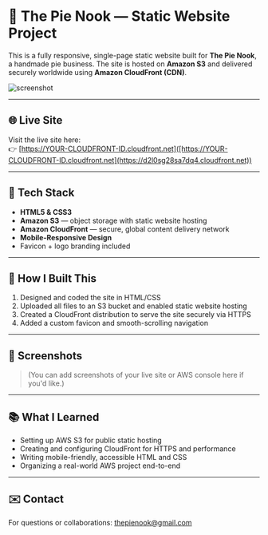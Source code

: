 # 🍰 The Pie Nook — Static Website Project

This is a fully responsive, single-page static website built for **The Pie Nook**, a handmade pie business. The site is hosted on **Amazon S3** and delivered securely worldwide using **Amazon CloudFront (CDN)**.

![screenshot](screenshot.png)

---

## 🌐 Live Site

Visit the live site here:  
👉 [https://YOUR-CLOUDFRONT-ID.cloudfront.net]([https://YOUR-CLOUDFRONT-ID.cloudfront.net](https://d2l0sg28sa7dq4.cloudfront.net))

---

## 🧰 Tech Stack

- **HTML5 & CSS3**
- **Amazon S3** — object storage with static website hosting
- **Amazon CloudFront** — secure, global content delivery network
- **Mobile-Responsive Design**
- Favicon + logo branding included

---

## 🚀 How I Built This

1. Designed and coded the site in HTML/CSS
2. Uploaded all files to an S3 bucket and enabled static website hosting
3. Created a CloudFront distribution to serve the site securely via HTTPS
4. Added a custom favicon and smooth-scrolling navigation

---

## 📸 Screenshots

> (You can add screenshots of your live site or AWS console here if you'd like.)

---

## 📚 What I Learned

- Setting up AWS S3 for public static hosting
- Creating and configuring CloudFront for HTTPS and performance
- Writing mobile-friendly, accessible HTML and CSS
- Organizing a real-world AWS project end-to-end

---

## ✉️ Contact

For questions or collaborations: [thepienook@gmail.com](mailto:thepienook@gmail.com)
